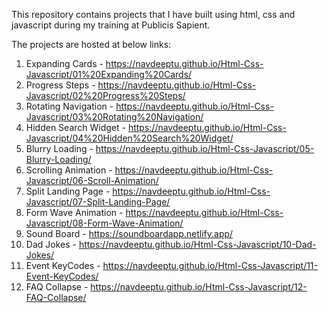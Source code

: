 This repository contains projects that I have built using html, css and javascript during my training at Publicis Sapient.

The projects are hosted at below links:
1.  Expanding Cards - https://navdeeptu.github.io/Html-Css-Javascript/01%20Expanding%20Cards/
2.  Progress Steps - https://navdeeptu.github.io/Html-Css-Javascript/02%20Progress%20Steps/
3.  Rotating Navigation - https://navdeeptu.github.io/Html-Css-Javascript/03%20Rotating%20Navigation/
4.  Hidden Search Widget - https://navdeeptu.github.io/Html-Css-Javascript/04%20Hidden%20Search%20Widget/
5.  Blurry Loading - https://navdeeptu.github.io/Html-Css-Javascript/05-Blurry-Loading/
6.  Scrolling Animation - https://navdeeptu.github.io/Html-Css-Javascript/06-Scroll-Animation/
7.  Split Landing Page - https://navdeeptu.github.io/Html-Css-Javascript/07-Split-Landing-Page/
8.  Form Wave Animation - https://navdeeptu.github.io/Html-Css-Javascript/08-Form-Wave-Animation/
9.  Sound Board - https://soundboardapp.netlify.app/
10. Dad Jokes - https://navdeeptu.github.io/Html-Css-Javascript/10-Dad-Jokes/
11. Event KeyCodes - https://navdeeptu.github.io/Html-Css-Javascript/11-Event-KeyCodes/
12. FAQ Collapse - https://navdeeptu.github.io/Html-Css-Javascript/12-FAQ-Collapse/